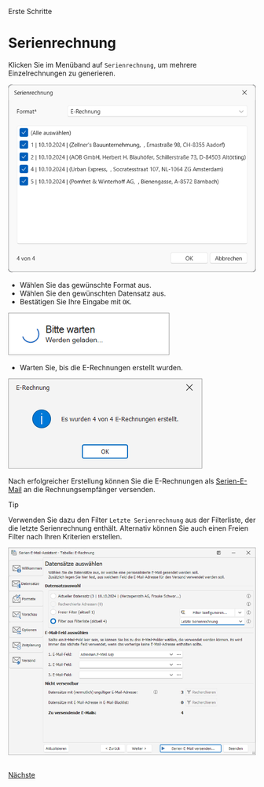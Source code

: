 Erste Schritte

# Serienrechnung
 
Klicken Sie im Menüband auf `Serienrechnung`, um mehrere Einzelrechnungen zu generieren.
 
<img src="/docs/Serienrechnung.png" alt="Serienrechnung"/>

- Wählen Sie das gewünschte Format aus.
- Wählen Sie den gewünschten Datensatz aus.
- Bestätigen Sie Ihre Eingabe mit `OK`.

<img src="/docs/Warten.png" alt="Warten"/>

- Warten Sie, bis die E-Rechnungen erstellt wurden.

<img src="/docs/Erstellt4.png" alt="Erstellt"/>

Nach erfolgreicher Erstellung können Sie die E-Rechnungen als [Serien-E-Mail](https://systemverwalter.cobra-hilfe.de/docs/kurzanleitung#serienmail-assistent) an die Rechnungsempfänger versenden.

> [!TIP]
> Verwenden Sie dazu den Filter `Letzte Serienrechnung` aus der Filterliste, der die letzte Serienrechnung enthält. Alternativ können Sie auch einen Freien Filter nach Ihren Kriterien erstellen.
>
> <img src="/docs/Serienemail.png" alt="Serienemail"/>

##

[Nächste](./Update.md) 

